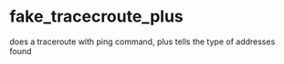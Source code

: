 # fake_tracecroute_plus
does a traceroute with ping command, plus tells the type of addresses found
